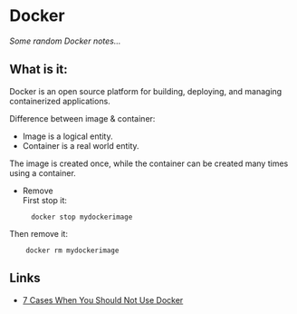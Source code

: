 
# Docker

_Some random Docker notes..._

## What is it:  
Docker is an open source platform for building, deploying, and managing containerized applications.

Difference between image & container:  
* Image is a logical entity.
* Container is a real world entity.

The image is created once, while the container can be created many times using a container.

* Remove  
First stop it:  

        docker stop mydockerimage
Then remove it:

        docker rm mydockerimage

## Links
* [7 Cases When You Should Not Use Docker](https://www.freecodecamp.org/news/7-cases-when-not-to-use-docker/)
